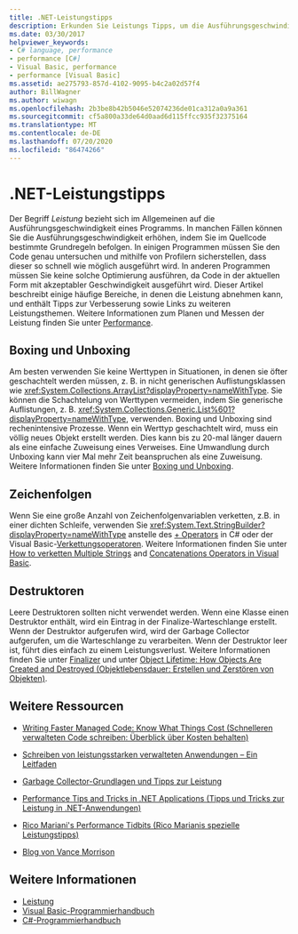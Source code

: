 ```yaml
---
title: .NET-Leistungstipps
description: Erkunden Sie Leistungs Tipps, um die Ausführungsgeschwindigkeit eines Programms in .net zu verbessern. Weitere Informationen finden Sie unter Tipps für Boxing und Unboxing, Zeichen folgen und debugktoren.
ms.date: 03/30/2017
helpviewer_keywords:
- C# language, performance
- performance [C#]
- Visual Basic, performance
- performance [Visual Basic]
ms.assetid: ae275793-857d-4102-9095-b4c2a02d57f4
author: BillWagner
ms.author: wiwagn
ms.openlocfilehash: 2b3be8b42b5046e52074236de01ca312a0a9a361
ms.sourcegitcommit: cf5a800a33de64d0aad6d115ffcc935f32375164
ms.translationtype: MT
ms.contentlocale: de-DE
ms.lasthandoff: 07/20/2020
ms.locfileid: "86474266"
---
```

# <a name="net-performance-tips"></a>.NET-Leistungstipps
Der Begriff *Leistung* bezieht sich im Allgemeinen auf die Ausführungsgeschwindigkeit eines Programms. In manchen Fällen können Sie die Ausführungsgeschwindigkeit erhöhen, indem Sie im Quellcode bestimmte Grundregeln befolgen. In einigen Programmen müssen Sie den Code genau untersuchen und mithilfe von Profilern sicherstellen, dass dieser so schnell wie möglich ausgeführt wird. In anderen Programmen müssen Sie keine solche Optimierung ausführen, da Code in der aktuellen Form mit akzeptabler Geschwindigkeit ausgeführt wird. Dieser Artikel beschreibt einige häufige Bereiche, in denen die Leistung abnehmen kann, und enthält Tipps zur Verbesserung sowie Links zu weiteren Leistungsthemen. Weitere Informationen zum Planen und Messen der Leistung finden Sie unter [Performance](index.md).  
  
## <a name="boxing-and-unboxing"></a>Boxing und Unboxing  
 Am besten verwenden Sie keine Werttypen in Situationen, in denen sie öfter geschachtelt werden müssen, z. B. in nicht generischen Auflistungsklassen wie <xref:System.Collections.ArrayList?displayProperty=nameWithType>. Sie können die Schachtelung von Werttypen vermeiden, indem Sie generische Auflistungen, z. B. <xref:System.Collections.Generic.List%601?displayProperty=nameWithType>, verwenden. Boxing und Unboxing sind rechenintensive Prozesse. Wenn ein Werttyp geschachtelt wird, muss ein völlig neues Objekt erstellt werden. Dies kann bis zu 20-mal länger dauern als eine einfache Zuweisung eines Verweises. Eine Umwandlung durch Unboxing kann vier Mal mehr Zeit beanspruchen als eine Zuweisung. Weitere Informationen finden Sie unter [Boxing und Unboxing](../../csharp/programming-guide/types/boxing-and-unboxing.md).  
  
## <a name="strings"></a>Zeichenfolgen  
 Wenn Sie eine große Anzahl von Zeichenfolgenvariablen verketten, z.B. in einer dichten Schleife, verwenden Sie <xref:System.Text.StringBuilder?displayProperty=nameWithType> anstelle des [+ Operators](../../csharp/language-reference/operators/addition-operator.md) in C# oder der Visual Basic-[Verkettungsoperatoren](../../visual-basic/language-reference/operators/concatenation-operators.md). Weitere Informationen finden Sie unter [How to verketten Multiple Strings](../../csharp/how-to/concatenate-multiple-strings.md) and [Concatenations Operators in Visual Basic](../../visual-basic/programming-guide/language-features/operators-and-expressions/concatenation-operators.md).  
  
## <a name="destructors"></a>Destruktoren  
 Leere Destruktoren sollten nicht verwendet werden. Wenn eine Klasse einen Destruktor enthält, wird ein Eintrag in der Finalize-Warteschlange erstellt. Wenn der Destruktor aufgerufen wird, wird der Garbage Collector aufgerufen, um die Warteschlange zu verarbeiten. Wenn der Destruktor leer ist, führt dies einfach zu einem Leistungsverlust. Weitere Informationen finden Sie unter [Finalizer](../../csharp/programming-guide/classes-and-structs/destructors.md) und unter [Object Lifetime: How Objects Are Created and Destroyed (Objektlebensdauer: Erstellen und Zerstören von Objekten)](../../visual-basic/programming-guide/language-features/objects-and-classes/object-lifetime-how-objects-are-created-and-destroyed.md).  
  
## <a name="other-resources"></a>Weitere Ressourcen  
  
- [Writing Faster Managed Code: Know What Things Cost (Schnelleren verwalteten Code schreiben: Überblick über Kosten behalten)](https://docs.microsoft.com/previous-versions/dotnet/articles/ms973852(v=msdn.10))  
  
- [Schreiben von leistungsstarken verwalteten Anwendungen – Ein Leitfaden](https://docs.microsoft.com/previous-versions/dotnet/articles/ms973858(v=msdn.10))  
  
- [Garbage Collector-Grundlagen und Tipps zur Leistung](https://docs.microsoft.com/previous-versions/dotnet/articles/ms973837(v=msdn.10))  
  
- [Performance Tips and Tricks in .NET Applications (Tipps und Tricks zur Leistung in .NET-Anwendungen)](https://docs.microsoft.com/previous-versions/dotnet/articles/ms973839(v=msdn.10))  

- [Rico Mariani's Performance Tidbits (Rico Marianis spezielle Leistungstipps)](https://docs.microsoft.com/archive/blogs/ricom/)  

- [Blog von Vance Morrison](https://docs.microsoft.com/archive/blogs/vancem/)
  
## <a name="see-also"></a>Weitere Informationen

- [Leistung](index.md)
- [Visual Basic-Programmierhandbuch](../../visual-basic/programming-guide/index.md)
- [C#-Programmierhandbuch](../../csharp/programming-guide/index.md)
